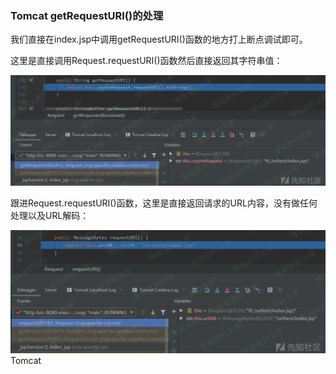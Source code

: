 ### Tomcat getRequestURI()的处理

我们直接在index.jsp中调用getRequestURI()函数的地方打上断点调试即可。

这里是直接调用Request.requestURI()函数然后直接返回其字符串值：

![](resource/TomcatgetRequestURI()的处理/media/rId21.png)

跟进Request.requestURI()函数，这里是直接返回请求的URL内容，没有做任何处理以及URL解码：

![](resource/TomcatgetRequestURI()的处理/media/rId22.png)Tomcat
